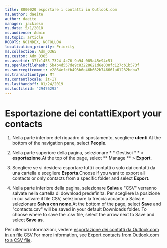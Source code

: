 ```yaml
---
title: 8000020 esportare i contatti in Outlook.com
ms.author: daeite
author: daeite
manager: jackiesm
ms.date: 5/1/2018
ms.audience: Admin
ms.topic: article
ROBOTS: NOINDEX, NOFOLLOW
localization_priority: Priority
ms.collection: Adm_O365
ms.custom: Adm_O365
ms.assetid: 37fc1455-7324-4c76-9a94-085a45e94c51
ms.openlocfilehash: 5b4b4d557de9c83228621d6e030fc127cb1b573f
ms.sourcegitcommit: e2864efcfb493b6e46b662b746661a61232bdba7
ms.translationtype: MT
ms.contentlocale: it-IT
ms.lasthandoff: 01/24/2019
ms.locfileid: "29476293"
---
```

# <a name="export-your-contacts"></a><span data-ttu-id="5a564-102">Esportazione dei contatti</span><span class="sxs-lookup"><span data-stu-id="5a564-102">Export your contacts</span></span>

1. <span data-ttu-id="5a564-103">Nella parte inferiore del riquadro di spostamento, scegliere **utenti**.</span><span class="sxs-lookup"><span data-stu-id="5a564-103">At the bottom of the navigation pane, select **People**.</span></span>
    
2. <span data-ttu-id="5a564-104">Nella parte superiore della pagina, selezionare \* \* Gestisci \* \* \> **esportazione**.</span><span class="sxs-lookup"><span data-stu-id="5a564-104">At the top of the page, select \*\* Manage \*\* \> **Export**.</span></span>
    
3. <span data-ttu-id="5a564-105">Scegliere se si desidera esportare tutti i contatti o solo dai contatti da una cartella e scegliere **Esporta**.</span><span class="sxs-lookup"><span data-stu-id="5a564-105">Choose if you want to export all contacts or only contacts from a specific folder and select **Export**.</span></span> 
    
4. <span data-ttu-id="5a564-p101">Nella parte inferiore della pagina, selezionare **Salva** e "CSV" verranno salvate nella cartella di download predefinita. Per scegliere la posizione in cui salvare il file CSV, selezionare la freccia accanto a Salva e selezionare **Salva con nome**.</span><span class="sxs-lookup"><span data-stu-id="5a564-p101">At the bottom of the page, select **Save** and "contacts.csv" will be saved in your default Downloads folder. To choose where to save the .csv file, select the arrow next to Save and select **Save as**.</span></span> 
    
<span data-ttu-id="5a564-108">Per ulteriori informazioni, vedere [esportazione dei contatti da Outlook.com in un file CSV](https://go.microsoft.com/fwlink/p/?linkid=873137).</span><span class="sxs-lookup"><span data-stu-id="5a564-108">For more information, see [Export contacts from Outlook.com to a CSV file](https://go.microsoft.com/fwlink/p/?linkid=873137).</span></span>
  

